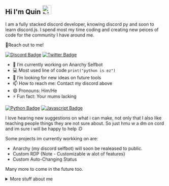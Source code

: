 ## Hi I'm Quin <img src="https://user-images.githubusercontent.com/1303154/88677602-1635ba80-d120-11ea-84d8-d263ba5fc3c0.gif" width="28px" alt="hi">

I am a fully stacked discord developer, knowing discord py and soon to learn discord.js. I spend most my time coding and creating new peices of code for the community I have around me.

:incoming_envelope:Reach out to me!

[![Discord Badge](https://img.shields.io/badge/-quin9999-5865F2?style=flat&labelColor=5865F2&logo=discord&logoColor=white)](#) [![Twitter Badge](https://img.shields.io/badge/-@quin4dev-1ca0f1?style=flat&labelColor=1ca0f1&logo=twitter&logoColor=white)](#)

- 🔭 I’m currently working on Anarchy Selfbot
- :computer: Most used line of code `print("python is ez")`
- 🤔 I’m looking for new ideas on future tools
- 📫 How to reach me: Contact my discord above
- 😄 Pronouns: Him/He
- ⚡ Fun fact: Your mums lacking 

<!-- TODO: Make technologies links takes you to repositories -->

[![Python Badge](https://img.shields.io/badge/-Python-336E9E?style=for-the-badge&labelColor=black&logo=python&logoColor=336E9E)](#) [![Javascript Badge](https://img.shields.io/badge/-Javascript-555588?style=for-the-badge&labelColor=black&logo=javascript&logoColor=555588)](#)

I love hearing new suggestions on what i can make, not only that I also like teaching people things they are not sure about. So just hmu w a dm on cord and im sure i will be happy to help :D
  
Some projects im currently workking on are:
  
- Anarchy (my discord selfbot) will soon be realeased to public.
- Custom RDP {Note - Customizable w alot of features}
- Custom Auto-Changing Status

Many more to come in the future too.

<details>
<summary>
  More stuff about me
</summary>

<br >

### Coding Stats

<!--START_SECTION:waka-->
```text
Python   1 hr 44 mins    █████████████████████████   99.92 % 
```
<!--END_SECTION:waka-->

### Github Stats

[![Anurag's GitHub stats](https://github-readme-stats.vercel.app/api?username=quin9999&hide=contribs,prs&theme=tokyonight)](https://github.com/anuraghazra/github-readme-stats)

